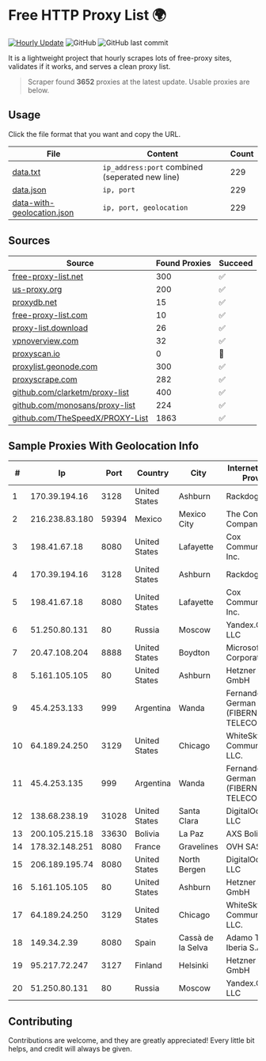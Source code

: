 
# Free HTTP Proxy List 🌍

[![Hourly Update](https://github.com/mertguvencli/http-proxy-list/actions/workflows/main.yml/badge.svg?branch=main)](https://github.com/mertguvencli/http-proxy-list/actions/workflows/main.yml)
![GitHub](https://img.shields.io/github/license/mertguvencli/http-proxy-list)
![GitHub last commit](https://img.shields.io/github/last-commit/mertguvencli/http-proxy-list)

It is a lightweight project that hourly scrapes lots of free-proxy sites, validates if it works, and serves a clean proxy list.


> Scraper found **3652** proxies at the latest update. Usable proxies are below.

## Usage

Click the file format that you want and copy the URL.


|File|Content|Count|
|----|-------|-----|
|[data.txt](https://raw.githubusercontent.com/mertguvencli/http-proxy-list/main/proxy-list/data.txt)|`ip_address:port` combined (seperated new line)|229|
|[data.json](https://raw.githubusercontent.com/mertguvencli/http-proxy-list/main/proxy-list/data.json)|`ip, port`|229|
|[data-with-geolocation.json](https://raw.githubusercontent.com/mertguvencli/http-proxy-list/main/proxy-list/data-with-geolocation.json)|`ip, port, geolocation`|229|

## Sources

|Source|Found Proxies|Succeed|
|------|-------------|-------|
|[free-proxy-list.net](https://free-proxy-list.net)|300|✅|
|[us-proxy.org](https://www.us-proxy.org)|200|✅|
|[proxydb.net](http://proxydb.net)|15|✅|
|[free-proxy-list.com](https://free-proxy-list.com/?page=&port=&type%5B%5D=http&type%5B%5D=https&up_time=0&search=Search)|10|✅|
|[proxy-list.download](https://www.proxy-list.download/HTTP)|26|✅|
|[vpnoverview.com](https://vpnoverview.com/privacy/anonymous-browsing/free-proxy-servers)|32|✅|
|[proxyscan.io](https://www.proxyscan.io)|0|🚫|
|[proxylist.geonode.com](https://proxylist.geonode.com/api/proxy-list?limit=300&page=1&sort_by=lastChecked&sort_type=desc&protocols=http,https)|300|✅|
|[proxyscrape.com](https://api.proxyscrape.com/v2/?request=displayproxies&protocol=http&timeout=10000&country=all&ssl=all&anonymity=all)|282|✅|
|[github.com/clarketm/proxy-list](https://raw.githubusercontent.com/clarketm/proxy-list/master/proxy-list-raw.txt)|400|✅|
|[github.com/monosans/proxy-list](https://raw.githubusercontent.com/monosans/proxy-list/main/proxies/http.txt)|224|✅|
|[github.com/TheSpeedX/PROXY-List](https://raw.githubusercontent.com/TheSpeedX/PROXY-List/master/http.txt)|1863|✅|


## Sample Proxies With Geolocation Info

|#|Ip|Port|Country|City|Internet Service Provider|
|-|--|----|-------|----|-------------------------|
|1|170.39.194.16|3128|United States|Ashburn|Rackdog, LLC|
|2|216.238.83.180|59394|Mexico|Mexico City|The Constant Company|
|3|198.41.67.18|8080|United States|Lafayette|Cox Communications Inc.|
|4|170.39.194.16|3128|United States|Ashburn|Rackdog, LLC|
|5|198.41.67.18|8080|United States|Lafayette|Cox Communications Inc.|
|6|51.250.80.131|80|Russia|Moscow|Yandex.Cloud LLC|
|7|20.47.108.204|8888|United States|Boydton|Microsoft Corporation|
|8|5.161.105.105|80|United States|Ashburn|Hetzner Online GmbH|
|9|45.4.253.133|999|Argentina|Wanda|Fernando German Fischer (FIBERNET TELECOM)|
|10|64.189.24.250|3129|United States|Chicago|WhiteSky Communications, LLC.|
|11|45.4.253.135|999|Argentina|Wanda|Fernando German Fischer (FIBERNET TELECOM)|
|12|138.68.238.19|31028|United States|Santa Clara|DigitalOcean, LLC|
|13|200.105.215.18|33630|Bolivia|La Paz|AXS Bolivia S. A.|
|14|178.32.148.251|8080|France|Gravelines|OVH SAS|
|15|206.189.195.74|8080|United States|North Bergen|DigitalOcean, LLC|
|16|5.161.105.105|80|United States|Ashburn|Hetzner Online GmbH|
|17|64.189.24.250|3129|United States|Chicago|WhiteSky Communications, LLC.|
|18|149.34.2.39|8080|Spain|Cassà de la Selva|Adamo Telecom Iberia S.A.|
|19|95.217.72.247|3127|Finland|Helsinki|Hetzner Online GmbH|
|20|51.250.80.131|80|Russia|Moscow|Yandex.Cloud LLC|



## Contributing

Contributions are welcome, and they are greatly appreciated! Every
little bit helps, and credit will always be given.

